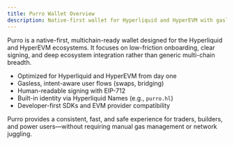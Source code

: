 ```yaml
---
title: Purro Wallet Overview
description: Native-first wallet for Hyperliquid and HyperEVM with gasless UX and developer tooling.
---
```


Purro is a native-first, multichain-ready wallet designed for the Hyperliquid and HyperEVM ecosystems. It focuses on low-friction onboarding, clear signing, and deep ecosystem integration rather than generic multi-chain breadth.

- Optimized for Hyperliquid and HyperEVM from day one
- Gasless, intent-aware user flows (swaps, bridging)
- Human-readable signing with EIP-712
- Built-in identity via Hyperliquid Names (e.g., `purro.hl`)
- Developer-first SDKs and EVM provider compatibility

Purro provides a consistent, fast, and safe experience for traders, builders, and power users—without requiring manual gas management or network juggling. 